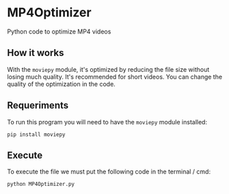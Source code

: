 # MP4Optimizer
Python code to optimize MP4 videos

## How it works

With the `moviepy` module, it's optimized by reducing the file size without losing much quality. It's recommended for short videos. You can change the quality of the optimization in the code.

## Requeriments

To run this program you will need to have the `moviepy` module installed:
```
pip install moviepy
```

## Execute

To execute the file we must put the following code in the terminal / cmd:
```
python MP4Optimizer.py
```
